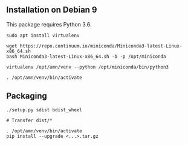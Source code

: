 

## Installation on Debian 9

This package requires Python 3.6.

    sudo apt install virtualenv

    wget https://repo.continuum.io/miniconda/Miniconda3-latest-Linux-x86_64.sh
    bash Miniconda3-latest-Linux-x86_64.sh -b -p /opt/miniconda

    virtualenv /opt/amn/venv --python /opt/miniconda/bin/python3

    . /opt/amn/venv/bin/activate

## Packaging

    ./setup.py sdist bdist_wheel

    # Transfer dist/*

    . /opt/amn/venv/bin/activate
    pip install --upgrade <...>.tar.gz

